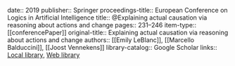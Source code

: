 date:: 2019
publisher:: Springer
proceedings-title:: European Conference on Logics in Artificial Intelligence
title:: @Explaining actual causation via reasoning about actions and change
pages:: 231–246
item-type:: [[conferencePaper]]
original-title:: Explaining actual causation via reasoning about actions and change
authors:: [[Emily LeBlanc]], [[Marcello Balduccini]], [[Joost Vennekens]]
library-catalog:: Google Scholar
links:: [Local library](zotero://select/library/items/PPPDCSJ8), [Web library](https://www.zotero.org/users/6520516/items/PPPDCSJ8)

